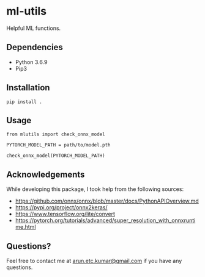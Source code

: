 # ml-utils
Helpful ML functions.

## Dependencies
* Python 3.6.9
* Pip3

## Installation
```
pip install .
```

## Usage
```
from mlutils import check_onnx_model

PYTORCH_MODEL_PATH = path/to/model.pth

check_onnx_model(PYTORCH_MODEL_PATH)

```
## Acknowledgements

While developing this package, I took help from the following sources:
* https://github.com/onnx/onnx/blob/master/docs/PythonAPIOverview.md
* https://pypi.org/project/onnx2keras/
* https://www.tensorflow.org/lite/convert
* https://pytorch.org/tutorials/advanced/super_resolution_with_onnxruntime.html

## Questions?

Feel free to contact me at arun.etc.kumar@gmail.com if you have any questions.